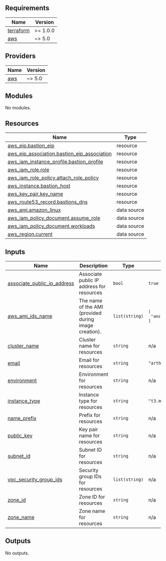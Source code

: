 <!-- BEGINNING OF PRE-COMMIT-TERRAFORM DOCS HOOK -->
## Requirements

| Name | Version |
|------|---------|
| <a name="requirement_terraform"></a> [terraform](#requirement\_terraform) | >= 1.0.0 |
| <a name="requirement_aws"></a> [aws](#requirement\_aws) | ~> 5.0 |

## Providers

| Name | Version |
|------|---------|
| <a name="provider_aws"></a> [aws](#provider\_aws) | ~> 5.0 |

## Modules

No modules.

## Resources

| Name | Type |
|------|------|
| [aws_eip.bastion_eip](https://registry.terraform.io/providers/hashicorp/aws/latest/docs/resources/eip) | resource |
| [aws_eip_association.bastion_eip_association](https://registry.terraform.io/providers/hashicorp/aws/latest/docs/resources/eip_association) | resource |
| [aws_iam_instance_profile.bastion_profile](https://registry.terraform.io/providers/hashicorp/aws/latest/docs/resources/iam_instance_profile) | resource |
| [aws_iam_role.role](https://registry.terraform.io/providers/hashicorp/aws/latest/docs/resources/iam_role) | resource |
| [aws_iam_role_policy.attach_role_policy](https://registry.terraform.io/providers/hashicorp/aws/latest/docs/resources/iam_role_policy) | resource |
| [aws_instance.bastion_host](https://registry.terraform.io/providers/hashicorp/aws/latest/docs/resources/instance) | resource |
| [aws_key_pair.key_name](https://registry.terraform.io/providers/hashicorp/aws/latest/docs/resources/key_pair) | resource |
| [aws_route53_record.bastions_dns](https://registry.terraform.io/providers/hashicorp/aws/latest/docs/resources/route53_record) | resource |
| [aws_ami.amazon_linux](https://registry.terraform.io/providers/hashicorp/aws/latest/docs/data-sources/ami) | data source |
| [aws_iam_policy_document.assume_role](https://registry.terraform.io/providers/hashicorp/aws/latest/docs/data-sources/iam_policy_document) | data source |
| [aws_iam_policy_document.workloads](https://registry.terraform.io/providers/hashicorp/aws/latest/docs/data-sources/iam_policy_document) | data source |
| [aws_region.current](https://registry.terraform.io/providers/hashicorp/aws/latest/docs/data-sources/region) | data source |

## Inputs

| Name | Description | Type | Default | Required |
|------|-------------|------|---------|:--------:|
| <a name="input_associate_public_ip_address"></a> [associate\_public\_ip\_address](#input\_associate\_public\_ip\_address) | Associate public IP address for resources | `bool` | `true` | no |
| <a name="input_aws_ami_ids_name"></a> [aws\_ami\_ids\_name](#input\_aws\_ami\_ids\_name) | The name of the AMI (provided during image creation). | `list(string)` | <pre>[<br>  "amzn2-ami-ecs-hvm-*-x86_64-ebs"<br>]</pre> | no |
| <a name="input_cluster_name"></a> [cluster\_name](#input\_cluster\_name) | Cluster name for resources | `string` | n/a | yes |
| <a name="input_email"></a> [email](#input\_email) | Email for resources | `string` | `"arthur@ezops.cloud"` | no |
| <a name="input_environment"></a> [environment](#input\_environment) | Environment for resources | `string` | n/a | yes |
| <a name="input_instance_type"></a> [instance\_type](#input\_instance\_type) | Instance type for resources | `string` | `"t3.micro"` | no |
| <a name="input_name_prefix"></a> [name\_prefix](#input\_name\_prefix) | Prefix for resources | `string` | n/a | yes |
| <a name="input_public_key"></a> [public\_key](#input\_public\_key) | Key pair name for resources | `string` | n/a | yes |
| <a name="input_subnet_id"></a> [subnet\_id](#input\_subnet\_id) | Subnet ID for resources | `string` | n/a | yes |
| <a name="input_vpc_security_group_ids"></a> [vpc\_security\_group\_ids](#input\_vpc\_security\_group\_ids) | Security group IDs for resources | `list(string)` | n/a | yes |
| <a name="input_zone_id"></a> [zone\_id](#input\_zone\_id) | Zone ID for resources | `string` | n/a | yes |
| <a name="input_zone_name"></a> [zone\_name](#input\_zone\_name) | Zone name for resources | `string` | n/a | yes |

## Outputs

No outputs.
<!-- END OF PRE-COMMIT-TERRAFORM DOCS HOOK -->
